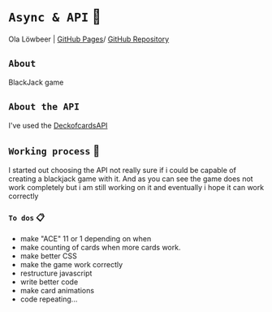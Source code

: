 
# `Async & API` :satellite:

Ola Löwbeer | [GitHub Pages](https://olalowbeer.github.io/Javascript-ajax/)/ [GitHub Repository](https://github.com/olalowbeer/Javascript-ajax)

## `About`

BlackJack game


## `About the API`

I've used the [DeckofcardsAPI](https://deckofcardsapi.com/) 

## `Working process` :wrench:

I started out choosing the API not really sure if i could be capable of creating a blackjack game with it. And as you can see the game does not work completely but i am still working on it and eventually i hope it can work correctly

### `To dos` :clipboard:
- make "ACE" 11 or 1 depending on when
- make counting of cards when more cards work.
- make better CSS 
- make the game work correctly
- restructure javascript
- write better code
- make card animations
- code repeating...